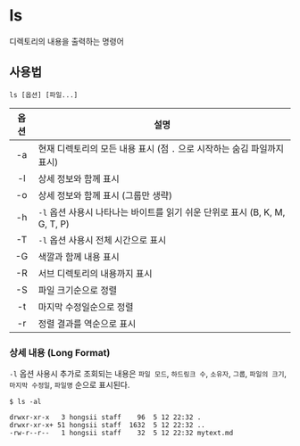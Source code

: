 # ls

디렉토리의 내용을 출력하는 명령어

## 사용법

``` shell
ls [옵션] [파일...]
```

| 옵션 | 설명 |
|:-----:|------|
| -a   | 현재 디렉토리의 모든 내용 표시 (점 `.` 으로 시작하는 숨김 파일까지 표시) |
| -l   | 상세 정보와 함께 표시 |
| -o   | 상세 정보와 함께 표시 (그룹만 생략) |
| -h   | `-l` 옵션 사용시 나타나는 바이트를 읽기 쉬운 단위로 표시 (B, K, M, G, T, P) | 
| -T   | `-l` 옵션 사용시 전체 시간으로 표시 |
| -G   | 색깔과 함께 내용 표시 |
| -R   | 서브 디렉토리의 내용까지 표시 |
| -S   | 파일 크기순으로 정렬 |
| -t   | 마지막 수정일순으로 정렬 |
| -r   | 정렬 결과를 역순으로 표시 |


### 상세 내용 (Long Format)

`-l` 옵션 사용시 추가로 조회되는 내용은 `파일 모드`, `하드링크 수`, `소유자`, `그룹`, `파일의 크기`, `마지막 수정일`, `파일명` 순으로 표시된다.

``` shell
$ ls -al

drwxr-xr-x   3 hongsii staff    96  5 12 22:32 .
drwxr-xr-x+ 51 hongsii staff  1632  5 12 22:32 ..
-rw-r--r--   1 hongsii staff    32  5 12 22:32 mytext.md
```
